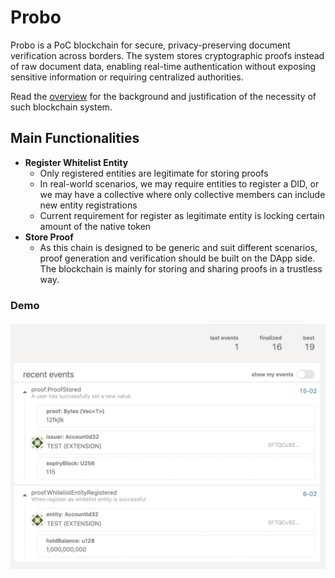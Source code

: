 
# Probo

Probo is a PoC blockchain for secure, privacy-preserving document verification across borders. The system stores cryptographic proofs instead of raw document data, enabling real-time authentication without exposing sensitive information or requiring centralized authorities.

Read the [overview](OVERVIEW.md) for the background and justification of the necessity of such blockchain system.


## Main Functionalities
- **Register Whitelist Entity**
    - Only registered entities are legitimate for storing proofs
    - In real-world scenarios, we may require entities to register a DID, or we may have a collective where only collective members can include new entity registrations
    - Current requirement for register as legitimate entity is locking certain amount of the native token
- **Store Proof**
    - As this chain is designed to be generic and suit different scenarios, proof generation and verification should be built on the DApp side. The blockchain is mainly for storing and sharing proofs in a trustless way.


### Demo
![example usage](img/probo_demo.png)